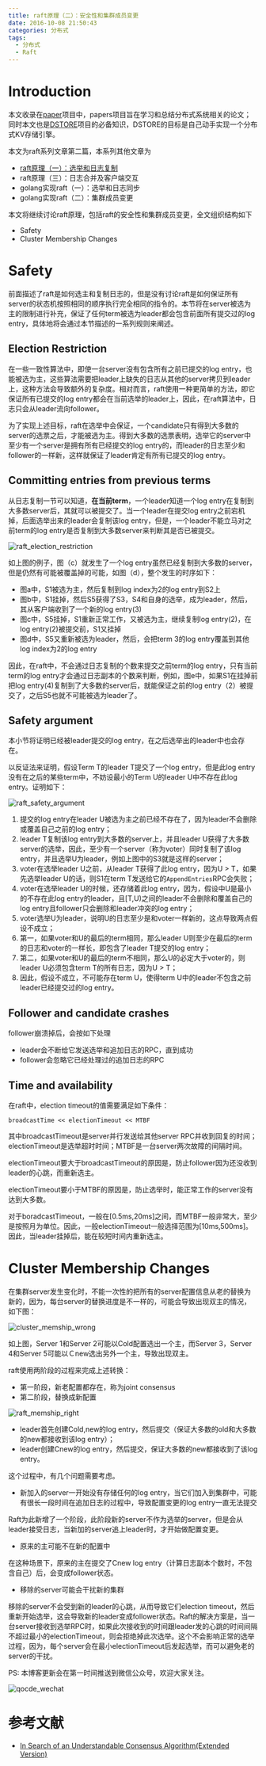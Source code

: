 ```yaml
---
title: raft原理（二）：安全性和集群成员变更
date: 2016-10-08 21:50:43
categories: 分布式
tags:
  - 分布式
  - Raft
---
```


# Introduction

本文收录在[paper](https://github.com/Charles0429/papers)项目中，papers项目旨在学习和总结分布式系统相关的论文；同时本文也是[DSTORE](https://github.com/Charles0429/dstore)项目的必备知识，DSTORE的目标是自己动手实现一个分布式KV存储引擎。

本文为raft系列文章第二篇，本系列其他文章为

- [raft原理（一）：选举和日志复制](http://oserror.com/distributed/raft-principle-one/)
- raft原理（三）：日志合并及客户端交互
- golang实现raft（一）：选举和日志同步
- golang实现raft（二）：集群成员变更

本文将继续讨论raft原理，包括raft的安全性和集群成员变更，全文组织结构如下

- Safety
- Cluster Membership Changes

# Safety

前面描述了raft是如何选主和复制日志的，但是没有讨论raft是如何保证所有server的状态机按照相同的顺序执行完全相同的指令的。本节将在server被选为主的限制进行补充，保证了任何term被选为leader都会包含前面所有提交过的log entry，具体地将会通过本节描述的一系列规则来阐述。

## Election Restriction

在一些一致性算法中，即使一台server没有包含所有之前已提交的log entry，也能被选为主，这些算法需要把leader上缺失的日志从其他的server拷贝到leader上，这种方法会导致额外的复杂度。相对而言，raft使用一种更简单的方法，即它保证所有已提交的log entry都会在当前选举的leader上，因此，在raft算法中，日志只会从leader流向follower。

为了实现上述目标，raft在选举中会保证，一个candidate只有得到大多数的server的选票之后，才能被选为主。得到大多数的选票表明，选举它的server中至少有一个server是拥有所有已经提交的log entry的，而leader的日志至少和follower的一样新，这样就保证了leader肯定有所有已提交的log entry。

## Committing entries from previous terms

从日志复制一节可以知道，**在当前term**，一个leader知道一个log entry在复制到大多数server后，其就可以被提交了。当一个leader在提交log entry之前宕机掉，后面选举出来的leader会复制该log entry，但是，一个leader不能立马对之前term的log entry是否复制到大多数server来判断其是否已被提交。

![raft_election_restriction](http://o8m1nd933.bkt.clouddn.com/blog/raft/raft_election_restriction.png)

如上图的例子，图（c）就发生了一个log entry虽然已经复制到大多数的server，但是仍然有可能被覆盖掉的可能，如图（d），整个发生的时序如下：

- 图a中，S1被选为主，然后复制到log index为2的log entry到S2上
- 图b中，S1挂掉，然后S5获得了S3，S4和自身的选举，成为leader，然后，其从客户端收到了一个新的log entry(3)
- 图c中，S5挂掉，S1重新正常工作，又被选为主，继续复制log entry(2)，在log entry(2)被提交前，S1又挂掉
- 图d中，S5又重新被选为leader，然后，会把term 3的log entry覆盖到其他log index为2的log entry

因此，在raft中，不会通过日志复制的个数来提交之前term的log entry，只有当前term的log entry才会通过日志副本的个数来判断，例如，图e中，如果S1在挂掉前把log entry(4)复制到了大多数的server后，就能保证之前的log entry（2）被提交了，之后S5也就不可能被选为leader了。

## Safety argument

本小节将证明已经被leader提交的log entry，在之后选举出的leader中也会存在。

以反证法来证明，假设Term T的leader T提交了一个log entry，但是此log entry没有在之后的某些term中，不妨设最小的Term U的leader U中不存在此log entry。证明如下：

![raft_safety_argument](http://o8m1nd933.bkt.clouddn.com/blog/raft/raft_safety_argument.png)

1. 提交的log entry在leader U被选为主之前已经不存在了，因为leader不会删除或覆盖自己之前的log entry；
2. leader T复制该log entry到大多数的server上，并且leader U获得了大多数server的选举，因此，至少有一个server（称为voter）同时复制了该log entry，并且选举U为leader，例如上图中的S3就是这样的server；
3. voter在选举leader U之前，从leader T获得了此log entry，因为U > T，如果先选举leader U的话，则S1在term T发送给它的`AppendEntries`RPC会失败；
4. voter在选举leader U的时候，还存储着此log entry，因为，假设中U是最小的不存在此log entry的leader，且[T,U)之间的leader不会删除和覆盖自己的log entry且follower只会删除和leader冲突的log entry；
5. voter选举U为leader，说明U的日志至少是和voter一样新的，这点导致两点假设不成立；
6. 第一，如果voter和U的最后的term相同，那么leader U则至少在最后的term的日志和voter的一样长，即包含了leader T提交的log entry；
7. 第二，如果voter和U的最后的term不相同，那么U的必定大于voter的，则leader U必须包含term T的所有日志，因为U > T；
8. 因此，假设不成立，不可能存在term U，使得term U中的leader不包含之前leader已经提交过的log entry。

## Follower and candidate crashes

follower崩溃掉后，会按如下处理

- leader会不断给它发送选举和追加日志的RPC，直到成功
- follower会忽略它已经处理过的追加日志的RPC

## Time and availability

在raft中，election timeout的值需要满足如下条件：

```
broadcastTime << electionTimeout << MTBF
```

其中broadcastTimeout是server并行发送给其他server RPC并收到回复的时间；electionTimeout是选举超时时间；MTBF是一台server两次故障的间隔时间。

electionTimeout要大于broadcastTimeout的原因是，防止follower因为还没收到leader的心跳，而重新选主。

electionTimeout要小于MTBF的原因是，防止选举时，能正常工作的server没有达到大多数。

对于boradcastTimeout，一般在[0.5ms,20ms]之间，而MTBF一般非常大，至少是按照月为单位。因此，一般electionTimeout一般选择范围为[10ms,500ms]。因此，当leader挂掉后，能在较短时间内重新选主。

# Cluster Membership Changes

在集群server发生变化时，不能一次性的把所有的server配置信息从老的替换为新的，因为，每台server的替换进度是不一样的，可能会导致出现双主的情况，如下图：

![cluster_memship_wrong](http://o8m1nd933.bkt.clouddn.com/blog/raft/cluster_memship_wrong.png)

如上图，Server 1和Server 2可能以Cold配置选出一个主，而Server 3，Server 4和Server 5可能以Ｃnew选出另外一个主，导致出现双主。

raft使用两阶段的过程来完成上述转换：

- 第一阶段，新老配置都存在，称为joint consensus
- 第二阶段，替换成新配置

![raft_memship_right](http://o8m1nd933.bkt.clouddn.com/blog/raft/raft_memship_right.png)

- leader首先创建Cold,new的log entry，然后提交（保证大多数的old和大多数的new都接收到该log entry）；
- leader创建Cnew的log entry，然后提交，保证大多数的new都接收到了该log entry。

这个过程中，有几个问题需要考虑。

- 新加入的server一开始没有存储任何的log entry，当它们加入到集群中，可能有很长一段时间在追加日志的过程中，导致配置变更的log entry一直无法提交

Raft为此新增了一个阶段，此阶段新的server不作为选举的server，但是会从leader接受日志，当新加的server追上leader时，才开始做配置变更。

- 原来的主可能不在新的配置中

在这种场景下，原来的主在提交了Cnew log entry（计算日志副本个数时，不包含自己）后，会变成follower状态。

- 移除的server可能会干扰新的集群

移除的server不会受到新的leader的心跳，从而导致它们election timeout，然后重新开始选举，这会导致新的leader变成follower状态。Raft的解决方案是，当一台server接收到选举RPC时，如果此次接收到的时间跟leader发的心跳的时间间隔不超过最小的electionTimeout，则会拒绝掉此次选举。这个不会影响正常的选举过程，因为，每个server会在最小electionTimeout后发起选举，而可以避免老的server的干扰。

PS:
本博客更新会在第一时间推送到微信公众号，欢迎大家关注。

![qocde_wechat](http://o8m1nd933.bkt.clouddn.com/blog/qcode_wechat.jpg)

# 参考文献

- [In Search of an Understandable Consensus Algorithm(Extended Version)](https://pdos.csail.mit.edu/6.824/papers/raft-extended.pdf)
